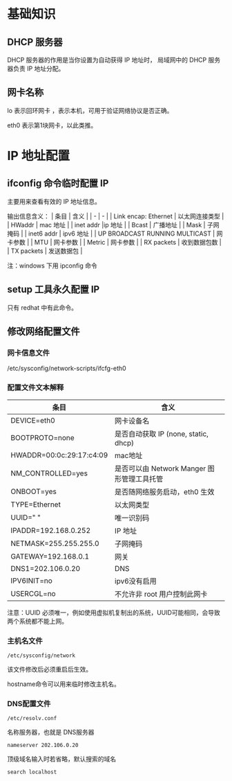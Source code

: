 # 基础知识

## DHCP 服务器

DHCP 服务器的作用是当你设置为自动获得 IP 地址时， 局域网中的 DHCP 服务器负责 IP 地址分配。

## 网卡名称

lo
表示回环网卡 ，表示本机，可用于验证网络协议是否正确。

eth0
表示第1块网卡，以此类推。

# IP 地址配置

## ifconfig 命令临时配置 IP

主要用来查看有效的 IP 地址信息。

输出信息含义：
| 条目 | 含义 |
| - | - |
| Link encap: Ethernet | 以太网连接类型 |
| HWaddr | mac 地址 |
| inet addr |ip 地址 |
| Bcast | 广播地址 |
| Mask | 子网掩码 |
| inet6 addr | ipv6 地址 |
| UP BROADCAST RUNNING MULTICAST | 网卡参数 |
| MTU | 网卡参数 |
| Metric | 网卡参数 |
| RX packets | 收到数据包数 |
| TX packets | 发送数据包 |

注：windows 下用 ipconfig 命令

## setup 工具永久配置 IP

只有 redhat 中有此命令。

## 修改网络配置文件

### 网卡信息文件

/etc/sysconfig/network-scripts/ifcfg-eth0

### 配置文件文本解释

| 条目 | 含义 |
| - | - |
|DEVICE=eth0 | 网卡设备名 |
| BOOTPROTO=none | 是否自动获取 IP (none, static, dhcp) |
| HWADDR=00:0c:29:17:c4:09 | mac地址 |
| NM_CONTROLLED=yes | 是否可以由 Network Manger 图形管理工具托管 |
| ONBOOT=yes | 是否随网络服务启动，eth0 生效 |
| TYPE=Ethernet | 以太网类型 |
| UUID=" " | 唯一识别码 |
|IPADDR=192.168.0.252| IP 地址 |
| NETMASK=255.255.255.0 | 子网掩码 |
| GATEWAY=192.168.0.1 | 网关 |
| DNS1=202.106.0.20 | DNS |
| IPV6INIT=no | ipv6没有启用 |
| USERCGL=no | 不允许非 root 用户控制此网卡 |

注意：UUID 必须唯一，例如使用虚拟机复制出的系统，UUID可能相同，会导致两个系统都不能上网。

### 主机名文件

	/etc/sysconfig/network

该文件修改后必须重启后生效。

hostname命令可以用来临时修改主机名。

### DNS配置文件

	/etc/resolv.conf

名称服务器，也就是 DNS服务器

	nameserver 202.106.0.20 

顶级域名输入时若省略，默认搜索的域名

	search localhost

